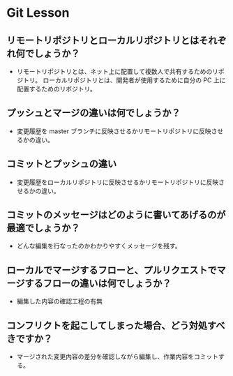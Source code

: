 # Git Lesson

## リモートリポジトリとローカルリポジトリとはそれぞれ何でしょうか？

- リモートリポジトリとは、ネット上に配置して複数人で共有するためのリポジトリ。
  ローカルリポジトリとは、開発者が使用するために自分の PC 上に配置するためのリポジトリ。

## プッシュとマージの違いは何でしょうか？

- 変更履歴を master ブランチに反映させるかリモートリポジトリに反映させるかの違い。

## コミットとプッシュの違い

- 変更履歴をローカルリポジトリに反映させるかリモートリポジトリに反映させるかの違い。

## コミットのメッセージはどのように書いてあげるのが最適でしょうか？

- どんな編集を行なったのかわかりやすくメッセージを残す。

## ローカルでマージするフローと、プルリクエストでマージするフローの違いは何でしょうか？

- 編集した内容の確認工程の有無

## コンフリクトを起こしてしまった場合、どう対処すべきですか？

- マージされた変更内容の差分を確認しながら編集し、作業内容をコミットする。
